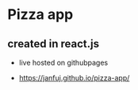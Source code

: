 # Pizza app

## created in react.js

- live hosted on githubpages

- <https://janfuj.github.io/pizza-app/>
